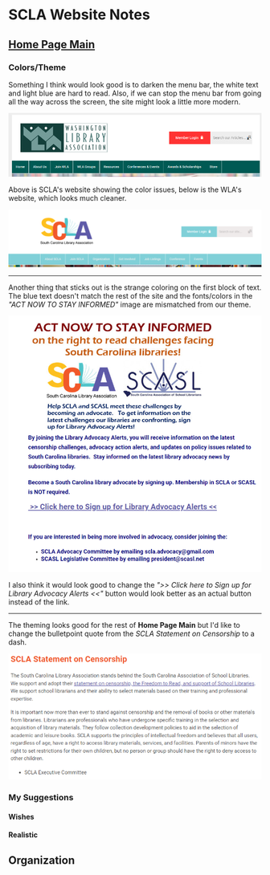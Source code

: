 # SCLA Website Notes

## [Home Page Main](https://www.scla.org/)

### Colors/Theme
Something I think would look good is to darken the menu bar, the white text and light blue are hard to read. Also, if we can stop the menu bar from going all the way across the screen, the site might look a little more modern.

![SCLA](assets/image-1.png)

Above is SCLA's website showing the color issues, below is the WLA's website, which looks much cleaner.

![WLA](assets/image.png)

---

Another thing that sticks out is the strange coloring on the first block of text. The blue text doesn't match the rest of the site and the fonts/colors in the *"ACT NOW TO STAY INFORMED"* image are mismatched from our theme.

![Strange colors](assets/image-2.png)

I also think it would look good to change the *">> Click here to Sign up for Library Advocacy Alerts <<"* button would look better as an actual button instead of the link.

---

The theming looks good for the rest of **Home Page Main** but I'd like to change the bulletpoint quote from the *SCLA Statement on Censorship* to a dash.

![Alt text](assets/image-3.png)

### My Suggestions

#### Wishes

#### Realistic

## Organization
